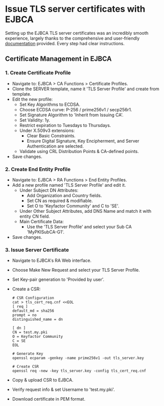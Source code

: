 # Issue TLS server certificates with EJBCA

Setting up the EJBCA TLS server certificates was an incredibly smooth experience, largely thanks to the comprehensive and user-friendly [documentation](https://doc.primekey.com/ejbca/tutorials-and-guides/tutorial-issue-tls-server-certificates-with-ejbca) provided. Every step had clear instructions.

## Certificate Management in EJBCA

### 1. **Create Certificate Profile**

- Navigate to: EJBCA > CA Functions > Certificate Profiles.
- Clone the SERVER template, name it 'TLS Server Profile' and create from template.
- Edit the new profile:
  - Set Key Algorithms to ECDSA.
  - Choose ECDSA curve: P-256 / prime256v1 / secp256r1.
  - Set Signature Algorithm to 'Inherit from Issuing CA'.
  - Set Validity: 1y.
  - Restrict expiration to Tuesdays to Thursdays.
  - Under X.509v3 extensions:
    - Clear Basic Constraints.
    - Ensure Digital Signature, Key Encipherment, and Server Authentication are selected.
  - Validate using CRL Distribution Points & CA-defined points.
- Save changes.

### 2. **Create End Entity Profile**

- Navigate to: EJBCA > RA Functions > End Entity Profiles.
- Add a new profile named 'TLS Server Profile' and edit it.
  - Under Subject DN Attributes:
    - Add Organization and Country fields.
    - Set CN as required & modifiable.
    - Set O to 'Keyfactor Community' and C to 'SE'.
  - Under Other Subject Attributes, add DNS Name and match it with entity CN field.
  - Main Certificate Data:
    - Use the 'TLS Server Profile' and select your Sub CA 'MyPKISubCA-G1'.
- Save changes.

### 3. **Issue Server Certificate**

- Navigate to EJBCA's RA Web interface.
- Choose Make New Request and select your TLS Server Profile.
- Set Key-pair generation to 'Provided by user'.
- Create a CSR:

  ```shell
  # CSR Configuration
  cat > tls_cert_req.cnf <<EOL
  [ req ]
  default_md = sha256
  prompt = no
  distinguished_name = dn

  [ dn ]
  CN = test.my.pki
  O = Keyfactor Community
  C = SE
  EOL

  # Generate Key
  openssl ecparam -genkey -name prime256v1 -out tls_server.key

  # Create CSR
  openssl req -new -key tls_server.key -config tls_cert_req.cnf
  ```

- Copy & upload CSR to EJBCA.
- Verify request info & set Username to 'test.my.pki'.
- Download certificate in PEM format.
